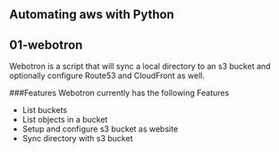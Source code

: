 ## Automating aws with Python

## 01-webotron

Webotron is a script that will sync a local directory to an s3 bucket and optionally configure Route53 and CloudFront as well.

###Features
Webotron currently has the following Features
- List buckets
- List objects in a bucket
- Setup and configure s3 bucket as website
- Sync directory with s3 bucket
